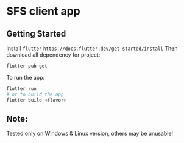 # SFS client app

## Getting Started
Install `flutter`
`https://docs.flutter.dev/get-started/install`
Then download all dependency for project:

```bash
flutter pub get
```

To run the app:
```bash
flutter run
# or to build the app
flutter build <flavor>
```

## Note:
Tested only on Windows & Linux version, others may be unusable!